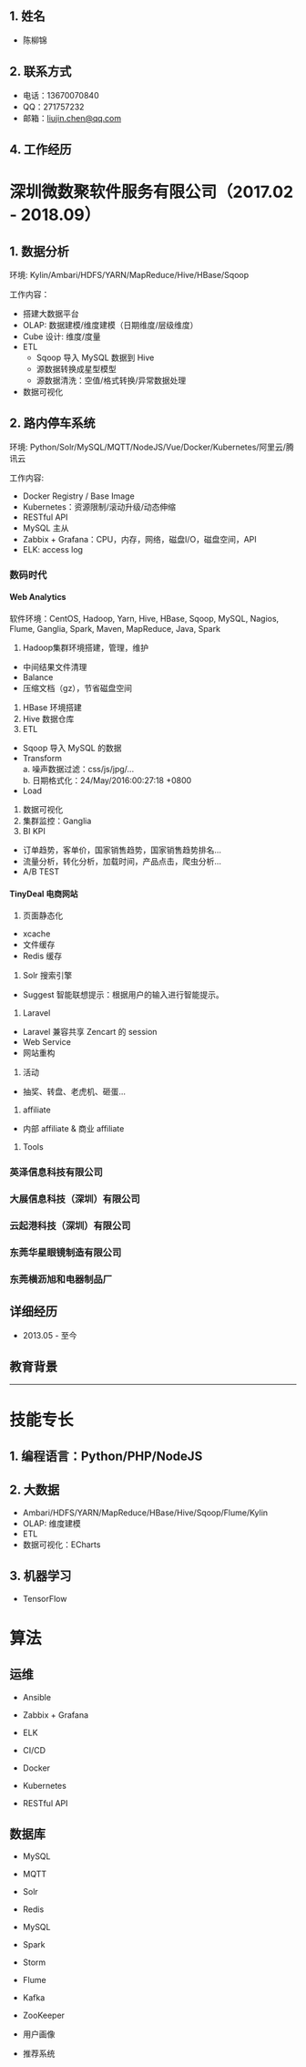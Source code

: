 ## 1. 姓名
* 陈柳锦

## 2. 联系方式
* 电话：13670070840
* QQ：271757232
* 邮箱：liujin.chen@qq.com

## 4. 工作经历

# 深圳微数聚软件服务有限公司（2017.02 - 2018.09）

## 1. 数据分析

环境: Kylin/Ambari/HDFS/YARN/MapReduce/Hive/HBase/Sqoop

工作内容：
* 搭建大数据平台
* OLAP: 数据建模/维度建模（日期维度/层级维度）
* Cube 设计: 维度/度量
* ETL
  - Sqoop 导入 MySQL 数据到 Hive
  - 源数据转换成星型模型
  - 源数据清洗：空值/格式转换/异常数据处理
* 数据可视化

## 2. 路内停车系统

环境: Python/Solr/MySQL/MQTT/NodeJS/Vue/Docker/Kubernetes/阿里云/腾讯云

工作内容:
* Docker Registry / Base Image
* Kubernetes：资源限制/滚动升级/动态伸缩
* RESTful API
* MySQL 主从
* Zabbix + Grafana：CPU，内存，网络，磁盘I/O，磁盘空间，API
* ELK: access log

### 数码时代

#### Web Analytics
软件环境：CentOS, Hadoop, Yarn, Hive, HBase, Sqoop, MySQL, Nagios, Flume, Ganglia, Spark, Maven, MapReduce, Java, Spark
1. Hadoop集群环境搭建，管理，维护
 * 中间结果文件清理
 * Balance
 * 压缩文档（gz），节省磁盘空间
1. HBase 环境搭建
1. Hive 数据仓库
1. ETL
 * Sqoop 导入 MySQL 的数据
 * Transform<br />
   a. 噪声数据过滤：css/js/jpg/...<br />
   b. 日期格式化：24/May/2016:00:27:18 +0800
 * Load
1. 数据可视化
1. 集群监控：Ganglia
1. BI KPI
 * 订单趋势，客单价，国家销售趋势，国家销售趋势排名...
 * 流量分析，转化分析，加载时间，产品点击，爬虫分析...
 * A/B TEST

#### TinyDeal 电商网站
1. 页面静态化
 * xcache
 * 文件缓存
 * Redis 缓存
1. Solr 搜索引擎
 * Suggest 智能联想提示：根据用户的输入进行智能提示。
1. Laravel
 * Laravel 兼容共享 Zencart 的 session
 * Web Service
 * 网站重构
1. 活动
 * 抽奖、转盘、老虎机、砸蛋...
1. affiliate
 * 内部 affiliate & 商业 affiliate
1. Tools


### 英泽信息科技有限公司
### 大展信息科技（深圳）有限公司
### 云起港科技（深圳）有限公司
### 东莞华星眼镜制造有限公司
### 东莞横沥旭和电器制品厂


## 详细经历
* 2013.05 - 至今

## 教育背景

---

# 技能专长

## 1. 编程语言：Python/PHP/NodeJS

## 2. 大数据
* Ambari/HDFS/YARN/MapReduce/HBase/Hive/Sqoop/Flume/Kylin
* OLAP: 维度建模
* ETL
* 数据可视化：ECharts

## 3. 机器学习
* TensorFlow



# 算法




















## 运维
- Ansible
- Zabbix + Grafana
- ELK
- CI/CD
- Docker
- Kubernetes

- RESTful API

## 数据库
- MySQL

- MQTT
- Solr
- Redis
- MySQL



- Spark
- Storm
- Flume
- Kafka
- ZooKeeper

- 用户画像
- 推荐系统
